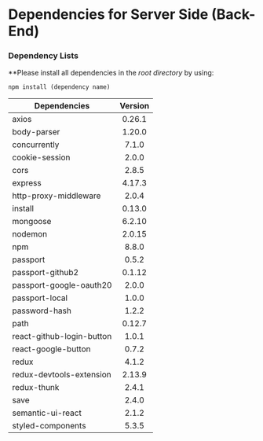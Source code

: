 # Dependencies for Server Side (Back-End)

### Dependency Lists
**Please install all dependencies in the _root directory_ by using:

`npm install (dependency name)`


| Dependencies                |  Version    |
| ----------------------------|:-----------:|
| axios                       | 0.26.1      |
| body-parser                 | 1.20.0      |
| concurrently                | 7.1.0       |
| cookie-session              | 2.0.0       |
| cors                        | 2.8.5       |
| express                     | 4.17.3      |
| http-proxy-middleware       | 2.0.4       |
| install                     | 0.13.0      |
| mongoose                    | 6.2.10      |
| nodemon                     | 2.0.15      |
| npm                         | 8.8.0       |
| passport                    | 0.5.2       |
| passport-github2            | 0.1.12      |
| passport-google-oauth20     | 2.0.0       |
| passport-local              | 1.0.0       |
| password-hash               | 1.2.2       |
| path                        | 0.12.7      |
| react-github-login-button   | 1.0.1       |
| react-google-button         | 0.7.2       |
| redux                       | 4.1.2       |
| redux-devtools-extension    | 2.13.9      |
| redux-thunk                 | 2.4.1       |
| save                        | 2.4.0       |
| semantic-ui-react           | 2.1.2       |
| styled-components           | 5.3.5       |